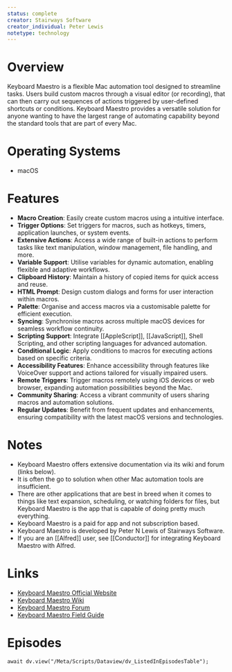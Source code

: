 ```yaml
---
status: complete
creator: Stairways Software
creator_individual: Peter Lewis
notetype: technology
---
```


# Overview

Keyboard Maestro is a flexible Mac automation tool designed to streamline tasks. Users build custom macros through a visual editor (or recording), that can then carry out sequences of actions triggered by user-defined shortcuts or conditions. Keyboard Maestro provides a versatile solution for anyone wanting to have the largest range of automating capability beyond the standard tools that are part of every Mac.

# Operating Systems

- macOS

# Features

- **Macro Creation**: Easily create custom macros using a intuitive interface.
- **Trigger Options**: Set triggers for macros, such as hotkeys, timers, application launches, or system events.
- **Extensive Actions**: Access a wide range of built-in actions to perform tasks like text manipulation, window management, file handling, and more.
- **Variable Support**: Utilise variables for dynamic automation, enabling flexible and adaptive workflows.
- **Clipboard History**: Maintain a history of copied items for quick access and reuse.
- **HTML Prompt**: Design custom dialogs and forms for user interaction within macros.
- **Palette**: Organise and access macros via a customisable palette for efficient execution.
- **Syncing**: Synchronise macros across multiple macOS devices for seamless workflow continuity.
- **Scripting Support**: Integrate [[AppleScript]], [[JavaScript]], Shell Scripting, and other scripting languages for advanced automation.
- **Conditional Logic**: Apply conditions to macros for executing actions based on specific criteria.
- **Accessibility Features**: Enhance accessibility through features like VoiceOver support and actions tailored for visually impaired users.
- **Remote Triggers**: Trigger macros remotely using iOS devices or web browser, expanding automation possibilities beyond the Mac.
- **Community Sharing**: Access a vibrant community of users sharing macros and automation solutions.
- **Regular Updates**: Benefit from frequent updates and enhancements, ensuring compatibility with the latest macOS versions and technologies.

# Notes

- Keyboard Maestro offers extensive documentation via its wiki and forum (links below).
- It is often the go to solution when other Mac automation tools are insufficient.
- There are other applications that are best in breed when it comes to things like text expansion, scheduling, or watching folders for files, but Keyboard Maestro is the app that is capable of doing pretty much everything.
- Keyboard Maestro is a paid for app and not subscription based.
- Keyboard Maestro is developed by Peter N Lewis of Stairways Software.
- If you are an [[Alfred]] user, see [[Conductor]] for integrating Keyboard Maestro with Alfred.

# Links

- [Keyboard Maestro Official Website](https://keyboardmaestro.com/)
- [Keyboard Maestro Wiki](https://wiki.keyboardmaestro.com/doku.php)
- [Keyboard Maestro Forum](https://forum.keyboardmaestro.com)
- [Keyboard Maestro Field Guide](https://learn.macsparky.com/p/km)
# Episodes
```dataviewjs
await dv.view("/Meta/Scripts/Dataview/dv_ListedInEpisodesTable");
```
